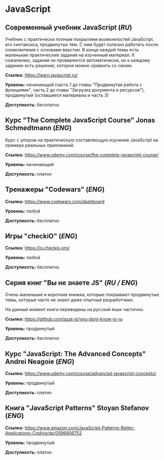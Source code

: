 # JavaScript

## Современный учебник JavaScript (*RU*)

Учебник с практически полным покрытием возможностей JavaScript, его синтаксиса, продвинутых тем. С ним будет полезно работать после ознакомления с основами верстки. В конце каждой темы есть маленькие практические задания на изученный материал. К сожалению, задания не проверяются автоматически, но к каждому заданию есть решение, которое можно сравнить со своим.

**Ссылка:** https://learn.javascript.ru/

**Уровень:** начинающий (часть 1 до главы "Продвинутая работа с функциями", часть 2 до главы "Загрузка документа и ресурсов"), продвинутый (оставшиеся материалы и часть 3)

**Доступность:** бесплатно

## Курс "The Complete JavaScript Course" Jonas Schmedtmann (*ENG*)

Курс с упором на практическую составляющую изучения JavaScript на примере реальных приложений.

**Ссылка:** https://www.udemy.com/course/the-complete-javascript-course/

**Уровень:** начинающий

**Доступность:** платно

## Тренажеры "Codewars" (*ENG*)

**Ссылка:** https://www.codewars.com/dashboard

**Уровень:** любой

**Доступность:** бесплатно

## Игры "checkiO" (*ENG*)

**Ссылка:** https://js.checkio.org/

**Уровень:** любой

**Доступность:** бесплатно

## Серия книг "Вы не знаете JS" (*RU / ENG*)

Очень маленькие и короткие книжки, которые покрывают продвинутые темы, которые часто не знают даже опытные разработчики.

На данный момент книги переведены на русский язык частично.

**Ссылка:** https://github.com/azat-io/you-dont-know-js-ru

**Уровень:** продвинутый

**Доступность:** бесплатно

## Курс "JavaScript: The Advanced Concepts" Andrei Neagoie (*ENG*)

**Ссылка:** https://www.udemy.com/course/advanced-javascript-concepts/

**Уровень:** продвинутый

**Доступность:** платно

## Книга "JavaScript Patterns" Stoyan Stefanov (*ENG*)

**Ссылка:** https://www.amazon.com/JavaScript-Patterns-Better-Applications-Coding/dp/0596806752

**Уровень:** продвинутый

**Доступность:** платно